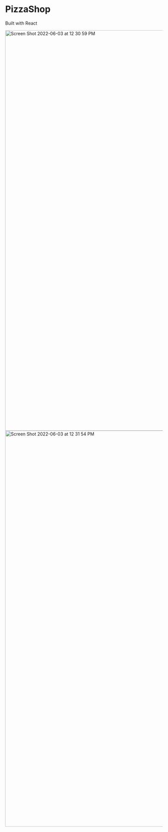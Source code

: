 # PizzaShop

Built with React

<img width="1276" alt="Screen Shot 2022-06-03 at 12 30 59 PM" src="https://user-images.githubusercontent.com/34309823/171907139-e6361ca4-05ae-491a-a48d-c8e9e51071a0.png">

<img width="1262" alt="Screen Shot 2022-06-03 at 12 31 54 PM" src="https://user-images.githubusercontent.com/34309823/171907255-93ac908c-9a97-4743-8335-2162b47ce017.png">
